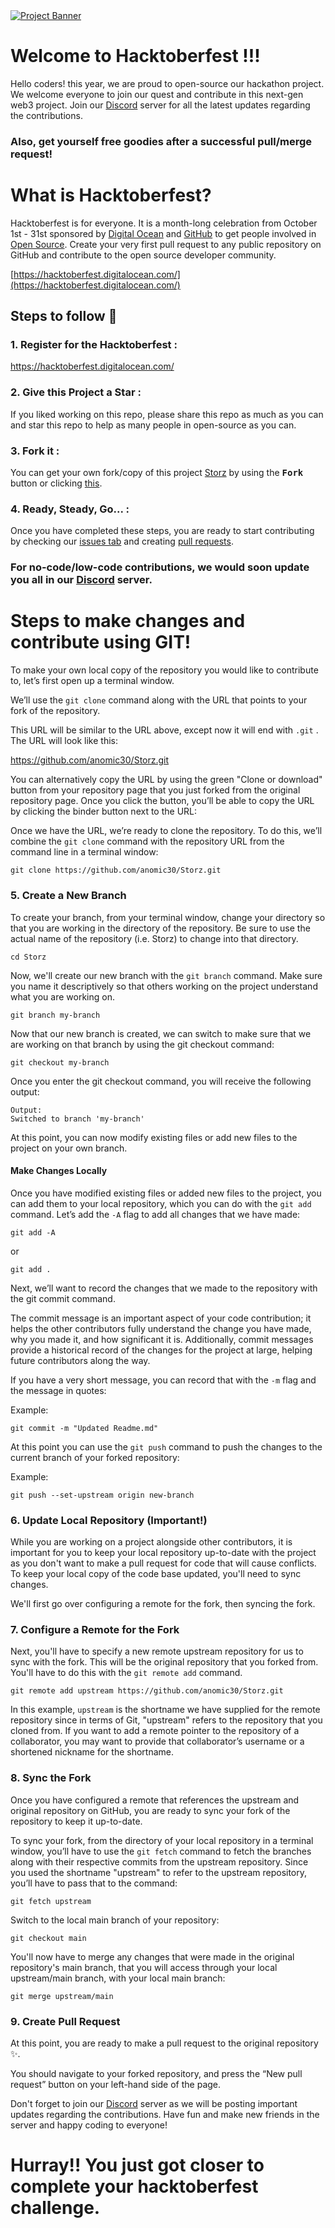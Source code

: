<a href="https://storz-test.pages.dev/" target="_blank">
    <img src="https://user-images.githubusercontent.com/63467479/190611518-b60d57af-711b-4b8b-9de5-eb2d51ddcb59.png" alt="Project Banner">
</a>


# Welcome to Hacktoberfest !!!

Hello coders! this year, we are proud to open-source our hackathon project. We welcome everyone to join our quest and contribute in this next-gen web3 project. Join our [Discord](https://discord.gg/Z9hbT8RGNG) server for all the latest updates regarding the contributions.


### Also, get yourself free goodies after a successful pull/merge request!


# What is Hacktoberfest?

Hacktoberfest is for everyone. It is a month-long celebration from October 1st - 31st sponsored by [Digital Ocean](https://hacktoberfest.digitalocean.com/) and [GitHub](https://github.com/blog/2433-celebrate-open-source-this-october-with-hacktoberfest) to get people involved in [Open Source](https://github.com/open-source). Create your very first pull request to any public repository on GitHub and contribute to the open source developer community.

[https://hacktoberfest.digitalocean.com/](https://hacktoberfest.digitalocean.com/)

## Steps to follow :scroll:

### 1. Register for the Hacktoberfest :

https://hacktoberfest.digitalocean.com/

### 2. Give this Project a Star :

If you liked working on this repo, please share this repo as much
as you can and star this repo to help as many people in open-source as you can.


### 3. Fork it :

You can get your own fork/copy of this project [Storz](https://github.com/anomic30/Storz) by using the <kbd><b>Fork</b></kbd></a> button or clicking [this](https://github.com/anomic30/Storz).


### 4. Ready, Steady, Go... :

Once you have completed these steps, you are ready to start contributing
by checking our [issues tab](https://github.com/anomic30/Storz/issues) and creating [pull requests](https://github.com/anomic30/Storz/pulls).

### For no-code/low-code contributions, we would soon update you all in our [Discord](https://discord.gg/Z9hbT8RGNG) server.


# Steps to make changes and contribute using GIT!

To make your own local copy of the repository you would like to contribute to, let’s first open up a terminal window.

We’ll use the `git clone` command along with the URL that points to your fork of the repository.

This URL will be similar to the URL above, except now it will end with `.git` . The URL will look like this:

https://github.com/anomic30/Storz.git

You can alternatively copy the URL by using the green "Clone or download" button from your repository page that you just forked from the original repository page. Once you click the button, you’ll be able to copy the URL by clicking the binder button next to the URL:

Once we have the URL, we’re ready to clone the repository. To do this, we’ll combine the `git clone` command with the repository URL from the command line in a terminal window:

```
git clone https://github.com/anomic30/Storz.git
```

### 5. Create a New Branch

To create your branch, from your terminal window, change your directory so that you are working in the directory of the repository. Be sure to use the actual name of the repository (i.e. Storz) to change into that directory.

```
cd Storz
```

Now, we'll create our new branch with the `git branch` command. Make sure you name it descriptively so that others working on the project understand what you are working on.

```
git branch my-branch
```

Now that our new branch is created, we can switch to make sure that we are working on that branch by using the git checkout command:

```
git checkout my-branch
```

Once you enter the git checkout command, you will receive the following output:

```
Output:
Switched to branch 'my-branch'
```

At this point, you can now modify existing files or add new files to the project on your own branch.

#### Make Changes Locally

Once you have modified existing files or added new files to the project, you can add them to your local repository, which you can do with the `git add` command. Let’s add the `-A` flag to add all changes that we have made:

```
git add -A
```

or

```
git add .
```

Next, we’ll want to record the changes that we made to the repository with the git commit command.

The commit message is an important aspect of your code contribution; it helps the other contributors fully understand the change you have made, why you made it, and how significant it is. Additionally, commit messages provide a historical record of the changes for the project at large, helping future contributors along the way.

If you have a very short message, you can record that with the `-m` flag and the message in quotes:

Example:

```
git commit -m "Updated Readme.md"
```

At this point you can use the `git push` command to push the changes to the current branch of your forked repository:

Example:

```
git push --set-upstream origin new-branch
```

### 6. Update Local Repository (Important!)

While you are working on a project alongside other contributors, it is important for you to keep your local repository up-to-date with the project as you don't want to make a pull request for code that will cause conflicts. To keep your local copy of the code base updated, you'll need to sync changes.

We'll first go over configuring a remote for the fork, then syncing the fork.

### 7. Configure a Remote for the Fork

Next, you'll have to specify a new remote upstream repository for us to sync with the fork. This will be the original repository that you forked from. You'll have to do this with the `git remote add` command.

```
git remote add upstream https://github.com/anomic30/Storz.git
```

In this example, `upstream` is the shortname we have supplied for the remote repository since in terms of Git, "upstream" refers to the repository that you cloned from. If you want to add a remote pointer to the repository of a collaborator, you may want to provide that collaborator’s username or a shortened nickname for the shortname.

### 8. Sync the Fork

Once you have configured a remote that references the upstream and original repository on GitHub, you are ready to sync your fork of the repository to keep it up-to-date.

To sync your fork, from the directory of your local repository in a terminal window, you’ll have to use the `git fetch` command to fetch the branches along with their respective commits from the upstream repository. Since you used the shortname "upstream" to refer to the upstream repository, you’ll have to pass that to the command:

```
git fetch upstream
```

Switch to the local main branch of your repository:

```
git checkout main
```

You'll now have to merge any changes that were made in the original repository's main branch, that you will access through your local upstream/main branch, with your local main branch:

```
git merge upstream/main
```

### 9. Create Pull Request

At this point, you are ready to make a pull request to the original repository ✨.

You should navigate to your forked repository, and press the “New pull request” button on your left-hand side of the page. 

Don't forget to join our [Discord](https://discord.gg/Z9hbT8RGNG) server as we will be posting important updates regarding the contributions. Have fun and make new friends in the server and happy coding to everyone!

# Hurray!! You just got closer to complete your hacktoberfest challenge.